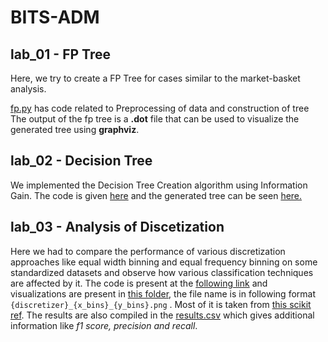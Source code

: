 # BITS-ADM

## lab_01 - FP Tree

Here, we try to create a FP Tree for cases similar to the market-basket analysis. 

[fp.py](https://github.com/earthshakira/BITS-ADM/blob/master/lab_01/fp.py) has code related to Preprocessing of data and construction of tree
The output of the fp tree is a **.dot** file that can be used to visualize the generated tree using **graphviz**.

## lab_02 - Decision Tree

We implemented the Decision Tree Creation algorithm using Information Gain. The code is given [here](https://github.com/earthshakira/BITS-ADM/blob/master/lab_02/decision-tree.py) and the generated tree can be seen [here.](https://github.com/earthshakira/BITS-ADM/blob/master/lab_02/Tree.pdf)

## lab_03 - Analysis of Discetization

Here we had to compare the performance of various discretization approaches like equal width binning and equal frequency binning on some standardized datasets and observe how various classification techniques are affected by it. The code is present at the [following link](https://github.com/earthshakira/BITS-ADM/blob/master/lab_03/Discretizers/discretization.py) and visualizations are present in [this folder](https://github.com/earthshakira/BITS-ADM/tree/master/lab_03/Discretizers), the file name is in following format `{discretizer}_{x_bins}_{y_bins}.png` . Most of it is taken from [this scikit ref](https://scikit-learn.org/stable/auto_examples/preprocessing/plot_discretization_classification.html#sphx-glr-auto-examples-preprocessing-plot-discretization-classification-py). The results are also compiled in the [results.csv](https://github.com/earthshakira/BITS-ADM/blob/master/lab_03/Findings%20Data%20Mining%20-%20results.csv) which gives additional information like _f1 score, precision and recall_.
